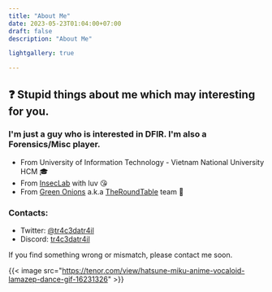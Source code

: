 ```yaml
---
title: "About Me"
date: 2023-05-23T01:04:00+07:00
draft: false
description: "About Me"

lightgallery: true

---
```


## ❓ Stupid things about me which may interesting for you.

### I'm just a guy who is interested in DFIR. I'm also a Forensics/Misc player.

* From University of Information Technology - Vietnam National University HCM 🎓
* From [InsecLab](https://inseclab.uit.edu.vn/) with luv 😘
* From [Green Onions](https://ctftime.org/team/194346) a.k.a [TheRoundTable](https://ctftime.org/team/194346) team 🧅

### Contacts:

* Twitter: [@tr4c3datr4il](https://twitter.com/tr4c3datr4il)
* Discord: [tr4c3datr4il](https://discord.com/users/496308605918773248)

If you find something wrong or mismatch, please contact me soon.


{{< image src="https://tenor.com/view/hatsune-miku-anime-vocaloid-lamazep-dance-gif-16231326" >}}